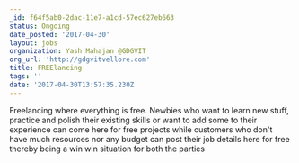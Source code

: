 ```yaml
---
_id: f64f5ab0-2dac-11e7-a1cd-57ec627eb663
status: Ongoing
date_posted: '2017-04-30'
layout: jobs
organization: Yash Mahajan @GDGVIT
org_url: 'http://gdgvitvellore.com'
title: FREElancing
tags: ''
date: '2017-04-30T13:57:35.230Z'
---
```

Freelancing where everything is free. Newbies who want to learn new stuff, practice and polish their existing skills or want to add some to their experience can come here for free projects while customers who don't have much resources nor any budget can post their job details here for free thereby being a win win situation for both the parties
